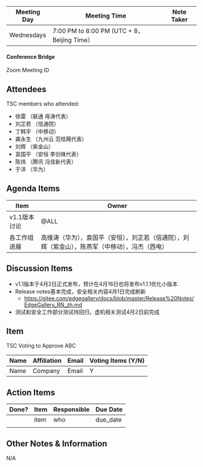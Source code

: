 | Meeting Day | Meeting Time                                | Note Taker |
| ----------- | ------------------------------------------- | ---------- |
| Wednesdays  | 7:00 PM to 8:00 PM (UTC + 8，Beijing Time） |            |

#### Conference Bridge

Zoom Meeting ID




## Attendees

TSC members who attended:

- 徐雷 （联通 毋涛代表）
- 刘芷若 （信通院）     
- 丁韩宇  （中移动）    
- 龚永生     （九州云 范桂飓代表）      
- 刘辉        （紫金山）     
- 袁国平     （安恒 李剑锋代表） 
- 陈炜  （腾讯 冯佳新代表）    
- 于洋         （华为）    

## Agenda Items

| Item                  | Owner                                                        |
| --------------------- | ------------------------------------------------------------ |
| v1.1版本讨论           | @ALL                                                      |
| 各工作组进展          | 高维涛（华为），袁国平（安恒），刘芷若（信通院），刘辉（紫金山），陈燕军（中移动），冯杰（西电） |


## Discussion Items

- v1.1版本于4月2日正式发布，预计在4月16日也将发布v1.1.1优化小版本
- Release notes基本完成，安全相关内容4月1日完成刷新
   - https://gitee.com/edgegallery/docs/blob/master/Release%20Notes/EdgeGallery_RN_zh.md
- 测试和安全工作部分测试待回归，虚机相关测试4月2日前完成

## Item

TSC Voting to Approve ABC

| **Name** | **Affiliation** | **Email** | **Voting Items (Y/N)** |
| -------- | --------------- | --------- | ---------------------- |
| Name     | Company         | Email     | Y                      |


## Action Items

| Done? | Item | Responsible | Due Date |
| ----- | ---- | ----------- | -------- |
|       | item | who         | due_date |
|       |      |             |          |

## Other Notes & Information

N/A